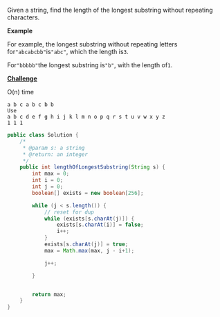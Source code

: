 Given a string, find the length of the longest substring without repeating characters.

**Example**

For example, the longest substring without repeating letters for`"abcabcbb"`is`"abc"`, which the length is`3`.

For`"bbbbb"`the longest substring is`"b"`, with the length of`1`.

[**Challenge**](http://lintcode.com/en/problem/longest-substring-without-repeating-characters/#challenge)

O\(n\) time

```
a b c a b c b b
Use 
a b c d e f g h i j k l m n o p q r s t u v w x y z
1 1 1

```

```java
public class Solution {
    /*
     * @param s: a string
     * @return: an integer
     */
    public int lengthOfLongestSubstring(String s) {
        int max = 0;
        int i = 0;
        int j = 0;
        boolean[] exists = new boolean[256];

        while (j < s.length()) {
            // reset for dup
            while (exists[s.charAt(j)]) {
                exists[s.charAt(i)] = false;
                i++;
            }
            exists[s.charAt(j)] = true;
            max = Math.max(max, j - i+1);

            j++;

        }


        return max;
    }
}
```



